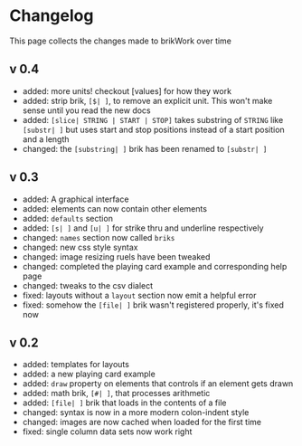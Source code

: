 # Changelog
This page collects the changes made to brikWork over time

## v 0.4
 - added: more units! checkout [values] for how they work
 - added: strip brik, `[$| ]`, to remove an explicit unit. This won't make sense until you read the new docs
 - added: `[slice| STRING | START | STOP]` takes substring of `STRING` like `[substr| ]` but uses start and stop positions instead of a start position and a length
 - changed: the `[substring| ]` brik has been renamed to `[substr| ]`

## v 0.3
 - added: A graphical interface
 - added: elements can now contain other elements
 - added: `defaults` section
 - added: `[s| ]` and `[u| ]` for strike thru and underline respectively
 - changed: `names` section now called `briks`
 - changed: new css style syntax
 - changed: image resizing ruels have been tweaked
 - changed: completed the playing card example and corresponding help page
 - changed: tweaks to the csv dialect
 - fixed: layouts without a `layout` section now emit a helpful error
 - fixed: somehow the `[file| ]` brik wasn't registered properly, it's fixed now

## v 0.2
 - added: templates for layouts
 - added: a new playing card example
 - added: `draw` property on elements that controls if an element gets drawn
 - added: math brik, `[#| ]`, that processes arithmetic
 - added: `[file| ]` brik that loads in the contents of a file
 - changed: syntax is now in a more modern colon-indent style
 - changed: images are now cached when loaded for the first time
 - fixed: single column data sets now work right